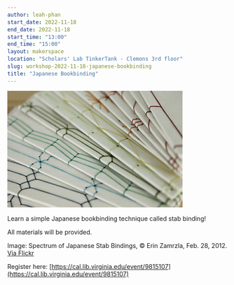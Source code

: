 ```yaml
---
author: leah-phan
start_date: 2022-11-18
end_date: 2022-11-18
start_time: "13:00"
end_time: "15:00"
layout: makerspace
location: "Scholars' Lab TinkerTank - Clemons 3rd floor"
slug: workshop-2022-11-18-japanese-bookbinding
title: "Japanese Bookbinding"
---
```


![Stab Bindings](/assets/post-media/workshops/japanese-bookbinding.jpg)

Learn a simple Japanese bookbinding technique called stab binding!

All materials will be provided.

Image: Spectrum of Japanese Stab Bindings, © Erin Zamrzla, Feb. 28, 2012. [Via Flickr](https://www.flickr.com/photos/erinzam/6792781664)



Register here: [https://cal.lib.virginia.edu/event/9815107](https://cal.lib.virginia.edu/event/9815107)
